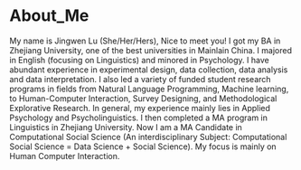 # About_Me
My name is Jingwen Lu (She/Her/Hers), Nice to meet you!
I got my BA in Zhejiang University, one of the best universities in Mainlain China. I majored in English (focusing on Linguistics) and minored in Psychology. I have abundant experience in experimental design, data collection, data analysis and data interpretation. I also led a variety of funded student research programs in fields from Natural Language Programming, Machine learning, to Human-Computer Interaction, Survey Designing, and Methodological Explorative Research. In general, my experience mainly lies in Applied Psychology and Psycholinguistics.
I then completed a MA program in Linguistics in Zhejiang University. 
Now I am a MA Candidate in Computational Social Science (An interdisciplinary Subject: Computational Social Science = Data Science + Social Science). My focus is mainly on Human Computer Interaction. 
